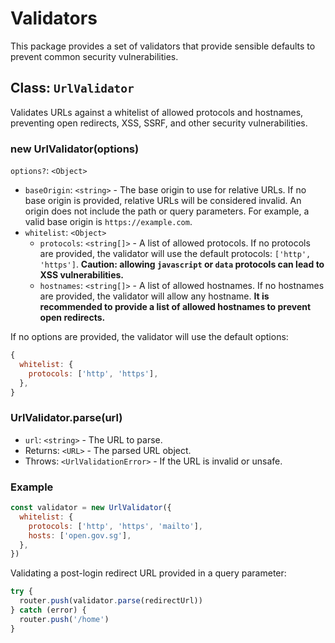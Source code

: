 # Validators

This package provides a set of validators that provide sensible defaults to prevent common security vulnerabilities.

## Class: `UrlValidator`

Validates URLs against a whitelist of allowed protocols and hostnames, preventing open redirects, XSS, SSRF, and other security vulnerabilities.

### new UrlValidator(options)

`options?`: `<Object>`

- `baseOrigin`: `<string>` - The base origin to use for relative URLs. If no base origin is provided, relative URLs will be considered invalid. An origin does not include the path or query parameters. For example, a valid base origin is `https://example.com`.
- `whitelist`: `<Object>`
  - `protocols`: `<string[]>` - A list of allowed protocols. If no protocols are provided, the validator will use the default protocols: `['http', 'https']`. **Caution: allowing `javascript` or `data` protocols can lead to XSS vulnerabilities.**
  - `hostnames`: `<string[]>` - A list of allowed hostnames. If no hostnames are provided, the validator will allow any hostname. **It is recommended to provide a list of allowed hostnames to prevent open redirects.**

If no options are provided, the validator will use the default options:

```javascript
{
  whitelist: {
    protocols: ['http', 'https'],
  },
}
```

### UrlValidator.parse(url)

- `url`: `<string>` - The URL to parse.
- Returns: `<URL>` - The parsed URL object.
- Throws: `<UrlValidationError>` - If the URL is invalid or unsafe.

### Example
  
```javascript
const validator = new UrlValidator({
  whitelist: {
    protocols: ['http', 'https', 'mailto'],
    hosts: ['open.gov.sg'],
  },
})
```

Validating a post-login redirect URL provided in a query parameter:

```javascript
try {
  router.push(validator.parse(redirectUrl))
} catch (error) {
  router.push('/home')
}
```
